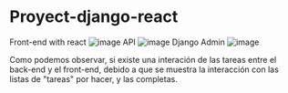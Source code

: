 # Proyect-django-react
Front-end with react
![image](https://github.com/WilterMenoscal/Proyect-django-react/assets/91855493/1744df52-05e9-4933-9b6f-5a708a3ceb06)
API
![image](https://github.com/WilterMenoscal/Proyect-django-react/assets/91855493/1382c622-ee20-433c-9ede-cf676182cdd6)
Django Admin
![image](https://github.com/WilterMenoscal/Proyect-django-react/assets/91855493/b68c36ce-5eb4-435b-b30d-6bdfaaee760f)

Como podemos observar, si existe una interación de las tareas entre el back-end y el front-end, debido a que se muestra la interacción con las listas de "tareas" por hacer, y las completas.
